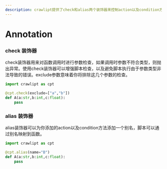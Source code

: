 ```yaml
---
description: crawlipt提供了check和alias两个装饰器来控制action以及condition方法
---
```


# Annotation

### check 装饰器

check装饰器用来对函数调用时进行参数检查，如果调用时参数不符合类型，则抛出异常。使用check装饰器可以增强脚本检查，以及避免脚本执行由于参数类型非法导致的错误。exclude参数意味着你将排除这几个参数的检查。

```python
import crawlipt as cpt

@cpt.check(exclude=["a","b"])
def A(a:str,b:int,c:float):
    pass
```

### alias 装饰器

alias装饰器可以为你添加的action以及condition方法添加一个别名，脚本可以通过别名映射到函数。

```python
import crawlipt as cpt

@cpt.alias(name="B")
def A(a:str,b:int,c:float):
    pass
```
